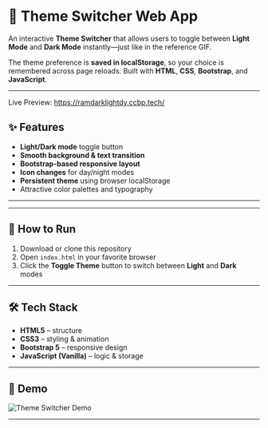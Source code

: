 # 🎨 Theme Switcher Web App

An interactive **Theme Switcher** that allows users to toggle between **Light Mode** and **Dark Mode** instantly—just like in the reference GIF.

The theme preference is **saved in localStorage**, so your choice is remembered across page reloads. Built with **HTML**, **CSS**, **Bootstrap**, and **JavaScript**.

---

Live Preview: https://ramdarklightdy.ccbp.tech/

## ✨ Features

- **Light/Dark mode** toggle button
- **Smooth background & text transition**
- **Bootstrap-based responsive layout**
- **Icon changes** for day/night modes
- **Persistent theme** using browser localStorage
- Attractive color palettes and typography

---


---

## 🚀 How to Run

1. Download or clone this repository
2. Open `index.html` in your favorite browser
3. Click the **Toggle Theme** button to switch between **Light** and **Dark** modes

---

## 🛠 Tech Stack

- **HTML5** – structure
- **CSS3** – styling & animation
- **Bootstrap 5** – responsive design
- **JavaScript (Vanilla)** – logic & storage

---

## 📸 Demo

![Theme Switcher Demo](https://nkb-backend-media-static-tenxiitian.s3.ap-south-1.amazonaws.com/tenxiitian_prod/programs/Tech+Programs/frontend-content/ccbp/coding-practice-questions/dynamic-webapps/change-theme-v1.gif)

---



